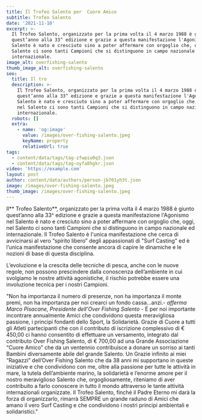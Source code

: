 ```yaml
---
title: Il Trofeo Salento per  Cuore Amico
subtitle: Trofeo Salento
date: '2021-11-10'
excerpt: >-
  Il Trofeo Salento, organizzato per la prima volta il 4 marzo 1988 è giunto
  quest’anno alla 33^ edizione e grazie a questa manifestazione l'Agonismo nel
  Salento è nato e cresciuto sino a poter affermare con orgoglio che, oggi, nel
  Salento ci sono tanti Campioni che si distinguono in campo nazionale ed
  internazionale.
image_alt: overfishing-salento
thumb_image_alt: overfishing-salento
seo:
  title: Il tro
  description: >-
    Il Trofeo Salento, organizzato per la prima volta il 4 marzo 1988 è giunto
    quest’anno alla 33^ edizione e grazie a questa manifestazione l'Agonismo nel
    Salento è nato e cresciuto sino a poter affermare con orgoglio che, oggi,
    nel Salento ci sono tanti Campioni che si distinguono in campo nazionale ed
    internazionale.
  robots: []
  extra:
    - name: 'og:image'
      value: /images/over-fishing-salento.jpeg
      keyName: property
      relativeUrl: true
tags:
  - content/data/tags/tag-zfwpiu0q3.json
  - content/data/tags/tag-oyfa8hgkr.json
video: 'https://example.com'
layout: post
author: content/data/authors/person-jb701yh3t.json
image: /images/over-fishing-salento.jpeg
thumb_image: /images/over-fishing-salento.jpeg
---
```

Il** Trofeo Salento**, organizzato per la prima volta il 4 marzo 1988 è giunto quest’anno alla 33^ edizione e grazie a questa manifestazione l'Agonismo nel Salento è nato e cresciuto sino a poter affermare con orgoglio che, oggi, nel Salento ci sono tanti Campioni che si distinguono in campo nazionale ed internazionale. Il Trofeo Salento è l'unica manifestazione che cerca di avvicinarsi al vero “spirito libero” degli appassionati di "Surf Casting" ed è l’unica manifestazione che consente ancora di capire le dinamiche e le nozioni di base di questa disciplina.

L’evoluzione e la crescita delle tecniche di pesca, anche con le nuove regole, non possono prescindere dalla conoscenza dell’ambiente in cui svolgiamo le nostre attività agonistiche, il rischio potrebbe essere una involuzione tecnica per i nostri Campioni.

"Non ha importanza il numero di presenze, non ha importanza il monte premi, non ha importanza per noi crearci un fondo cassa...anzi.- *afferma Marco Pisacane, Presidente dell'Over Fishing Salento* - É per noi importante incontrare annualmente Amici che condividono questa meravigliosa passione, i principi fondanti dello Sport, la Solidarietà. Grazie di Cuore a tutti gli Atleti partecipanti che con il contributo di iscrizione complessivo di € 450,00 ci hanno consentito di effettuare un versamento, integrato dal contributo Over Fishing Salento, di € 700,00 ad una Grande Associazione “Cuore Amico” che da un ventennio contribuisce a donare un sorriso ai tanti Bambini diversamente abile del grande Salento. Un Grazie infinito ai miei “Ragazzi” dell’Over Fishing Salento che da 38 anni mi supportano in queste iniziative e che condividono con me, oltre alla passione per tutte le attività in mare, la tutela dell’ambiente marino, la solidarietà e l’enorme amore per il nostro meraviglioso Salento che, orgogliosamente, riteniamo di aver contribuito a farlo conoscere in tutto il mondo attraverso le tante attività internazionali organizzate. Il Trofeo Salento, finché il Padre Eterno mi darà la forza di organizzarlo, rimarrà SEMPRE un grande raduno di Amici che amano il vero Surf Casting e che condividono i nostri principi ambientali e solidaristici."
